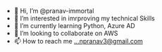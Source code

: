 - 👋 Hi, I’m @pranav-immortal
- 👀 I’m interested in imrproving my technical Skills
- 🌱 I’m currently learning Python, Azure AD 
- 💞️ I’m looking to collaborate on AWS 
- 📫 How to reach me ...npranav3@gmail.com

<!---
pranav-immortal/pranav-immortal is a ✨ special ✨ repository because its `README.md` (this file) appears on your GitHub profile.
You can click the Preview link to take a look at your changes.
--->
